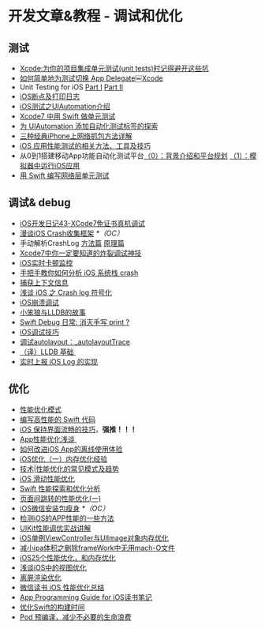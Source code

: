# 开发文章&教程 - 调试和优化
## 测试
- [Xcode:为你的项目集成单元测试(unit tests)时记得避开这些坑][1]
- [如何简单地为测试切换 App Delegate￼Xcode][2] 
- Unit Testing for iOS [Part Ⅰ][3] [Part Ⅱ][4]
- [iOS断点及打印日志][5]
- [iOS测试之UIAutomation介绍][6]
- [Xcode7 中用 Swift 做单元测试][7]
- [为 UIAutomation 添加自动化测试标签的探索][8]
- [三种经典iPhone上网络抓包方法详解][9]
- [iOS 应用性能测试的相关方法、工具及技巧][10]
- 从0到1搭建移动App功能自动化测试平台[（0）：背景介绍和平台规划][11] [（1）：模拟器中运行iOS应用][12]
- [用 Swift 编写网络层单元测试][13]

## 调试& debug
- [iOS开发日记43-XCode7免证书真机调试][14]
- [漫谈iOS Crash收集框架][15] _\*（OC）_
- 手动解析CrashLog [方法篇][16] [原理篇][17]
- [Xcode7中你一定要知道的炸裂调试神技][18]
- [iOS实时卡顿监控][19]
- [手把手教你如何分析 iOS 系统栈 crash][20]
- [捕获上下文信息][21]
- [浅谈 iOS 之 Crash log 符号化][22]
- [iOS崩溃调试][23]
- [小笨狼与LLDB的故事][24]
- [Swift Debug 日常: 消灭手写 print ?][25]
- [iOS调试技巧][26]
- [调试autolayout：\_autolayoutTrace][27]
- [（译）LLDB 基础 ][28]
- [实时上报 iOS Log 的实现][29]

## 优化
- [性能优化模式][30]
- [编写高性能的 Swift 代码][31]
- [iOS 保持界面流畅的技巧][32]，**强推！！！**
- [App性能优化浅谈 ][33]
- [如何改进iOS App的离线使用体验][34]
- [iOS优化（一）内存优化经验][35]
- [技术|性能优化的常见模式及趋势][36]
- [iOS 滑动性能优化][37]
- [Swift 性能探索和优化分析][38]
- [页面间跳转的性能优化(一)][39]
- [iOS微信安装包瘦身][40] _\*（OC）_
- [检测iOS的APP性能的一些方法][41]
- [UIKit性能调优实战讲解][42]
- [iOS单例ViewController与UIImage对象内存优化][43]
- [减小ipa体积之删除frameWork中无用mach-O文件][44]
- [iOS25个性能优化，和内存优化][45]
- [浅谈iOS中的视图优化][46]
- [离屏渲染优化][47]
- [微信读书 iOS 性能优化总结][48]
- [App Programming Guide for iOS读书笔记][49]
- [优化Swift的构建时间][50]
- [Pod 预编译，减少不必要的生命浪费][51]


[1]:	http://www.jianshu.com/p/d15a7dea0c5a "Xcode:为你的项目集成单元测试(unit tests)时记得避开这些坑"
[2]:	http://www.cocoachina.com/ios/20151222/14766.html
[3]:	http://chengway.in/unit-testing-for-ios-part-i/ "Unit Testing for iOS Part Ⅰ"
[4]:	http://chengway.in/unit-testing-for-ios-part-ii/ "Unit Testing for iOS Part Ⅱ"
[5]:	http://www.cnblogs.com/jsin-han/p/5156384.html "iOS断点及打印日志"
[6]:	http://summertreee.github.io/blog/2016/02/29/iosce-shi-zhi-uiautomationjie-shao/ "iOS测试之UIAutomation介绍"
[7]:	http://swift.gg/2016/03/23/unit-testing-swift/ "Xcode7 中用 Swift 做单元测试"
[8]:	http://yulingtianxia.com/blog/2016/03/28/Add-UITest-Label-for-UIAutomation/ "为 UIAutomation 添加自动化测试标签的探索"
[9]:	http://www.cnblogs.com/TingyunAPM/p/5302867.html "三种经典iPhone上网络抓包方法详解"
[10]:	http://ios.jobbole.com/84918/ "iOS 应用性能测试的相关方法、工具及技巧"
[11]:	http://debugtalk.com/post/build-app-automated-test-platform-from-0-to-1-backgroud-introduction "从0到1搭建移动App功能自动化测试平台（0）：背景介绍和平台规划"
[12]:	http://debugtalk.com/post/build-app-automated-test-platform-from-0-to-1-Appium-inspector-iOS-simulator "从0到1搭建移动App功能自动化测试平台（1）：模拟器中运行iOS应用"
[13]:	http://www.jianshu.com/p/9a89aea48257 "用 Swift 编写网络层单元测试"
[14]:	http://www.cnblogs.com/Twisted-Fate/p/4935487.html "iOS开发日记43-XCode7免证书真机调试"
[15]:	http://nianxi.net/ios/ios-crash-reporter/
[16]:	http://foggry.com/blog/2015/07/27/ru-he-shou-dong-jie-xi-crashlog/ "手动解析CrashLog之----方法篇"
[17]:	http://foggry.com/blog/2015/08/10/ru-he-shou-dong-jie-xi-crashlogzhi-yuan-li-pian/ "手动解析CrashLog之----原理篇"
[18]:	http://www.jianshu.com/p/70ed36cf8a98
[19]:	http://www.tanhao.me/code/151113.html/ "iOS实时卡顿监控"
[20]:	http://bugly.qq.com/bbs/forum.php?mod=viewthread&tid=194
[21]:	http://swift.gg/2015/11/16/capturing-context-swiftlang/ "捕获上下文信息"
[22]:	http://news.oneapm.com/crash-log-ios/ "浅谈 iOS 之 Crash log 符号化"
[23]:	http://www.jianshu.com/p/77660e626874 "iOS崩溃调试"
[24]:	http://www.jianshu.com/p/e89af3e9a8d7 "小笨狼与LLDB的故事"
[25]:	http://www.jianshu.com/p/55ce421e47e9 "Swift Debug 日常: 消灭手写 print ?"
[26]:	http://www.henishuo.com/ios-lldb-debug-tech/ "iOS调试技巧"
[27]:	http://www.jianshu.com/p/3d642af85171 "调试autolayout：_autolayoutTrace（20160323补充）"
[28]:	https://segmentfault.com/a/1190000004976815 "[译] LLDB 基础"
[29]:	http://mp.weixin.qq.com/s?__biz=MzIwMTYzMzcwOQ==&mid=2650948350&idx=1&sn=102e05d9ffb80ede917cf3f3b5959e19&scene=1&srcid=05294DgJYqxeAuyOCIlBuPkU&from=groupmessage&isappinstalled=0#wechat_redirect
[30]:	http://tech.meituan.com/performance_tuning_pattern.html "性能优化模式"
[31]:	http://www.oschina.net/translate/swift-optimizationtips
[32]:	http://blog.ibireme.com/2015/11/12/smooth_user_interfaces_for_ios/
[33]:	http://blog.csdn.net/wwj_748/article/details/50322581 "App性能优化浅谈"
[34]:	http://www.cnblogs.com/jgCho/p/5287185.html "如何改进iOS App的离线使用体验"
[35]:	http://www.jianshu.com/p/ef52250df748 "iOS优化（一）内存优化经验"
[36]:	http://mp.weixin.qq.com/s?__biz=MzA5MTA0NjgzMQ==&mid=402378996&idx=1&sn=375044215c5189638570291fb89afa45&scene=1&srcid=0107C7OW9W8ANejPmmfcVRrB&from=groupmessage&isappinstalled=0#wechat_redirect
[37]:	http://www.cnblogs.com/smileEvday/articles/iOS_performance.html "iOS 滑动性能优化"
[38]:	https://onevcat.com/2016/02/swift-performance/ "Swift 性能探索和优化分析"
[39]:	http://www.jianshu.com/p/77847c0027c9 "页面间跳转的性能优化(一)"
[40]:	https://mp.weixin.qq.com/s?__biz=MzAwNDY1ODY2OQ==&mid=207986417&idx=1&sn=77ea7d8e4f8ab7b59111e78c86ccfe66&scene=1&srcid=1024pgRuhHtElUqPlXjsizht&key=b410d3164f5f798e9752971b4cb76dd5efae6b5c2f1f10cbafd3573c6186c16ee60ce346711f7433ff6ab0d6aa974e3e&ascene=0&uin=MTQxOTU1ODg4MQ==&devicetype=iMac+MacBookPro11,5+OSX+OSX+10.11+build(15A284)&version=11020201&pass_ticket=h1CfhovWAS61j24tFYTljyTFl4r9BUlFON7H+Nl6hMV1ZpVN2kG4/LL6yxnDUjd9
[41]:	http://www.starming.com/index.php
[42]:	http://www.jianshu.com/p/619cf14640f3 "UIKit性能调优实战讲解"
[43]:	http://blog.talisk.cn/blog/2016/03/30/iOS-Singleton-ViewController-Performance-optimization/
[44]:	http://jaq.alibaba.com/community/art/show?articleid=229 "减小ipa体积之删除frameWork中无用mach-O文件"
[45]:	http://www.cnblogs.com/GYCocoa/p/5404325.html "iOS25个性能优化，和内存优化"
[46]:	http://www.jianshu.com/p/5c968a240e27 "浅谈iOS中的视图优化"
[47]:	http://www.jianshu.com/p/ca51c9d3575b "离屏渲染优化"
[48]:	http://wereadteam.github.io/2016/05/03/WeRead-Performance/
[49]:	http://www.jianshu.com/p/0ee3548e5256 "App Programming Guide for iOS读书笔记"
[50]:	http://geek.csdn.net/news/detail/73501
[51]:	https://mp.weixin.qq.com/s?__biz=MzIwMTYzMzcwOQ==&mid=2650948341&idx=1&sn=bf12097fe33d3bb553fab040a394eab6